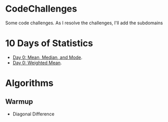 # CodeChallenges
Some code challenges. As I resolve the challenges, I'll add the subdomains

# 10 Days of Statistics
  - [Day 0: Mean, Median, and Mode](https://github.com/akliemke/CodeChallenges/tree/master/day0_mean_mode_median).
  - [Day 0: Weighted Mean](https://github.com/akliemke/CodeChallenges/tree/master/10DaysOfStatistics_day0_weighted_mean).
  
# Algorithms

## Warmup
  - Diagonal Difference

